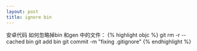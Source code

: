 ```yaml
---
layout: post
title: ignore bin 
---
```

安卓代码 如何忽略掉bin 和gen 中的文件：
{% highlight objc %}
	git rm -r --cached bin
    git add bin
    git commit -m "fixing .gitignore"
{% endhighlight %}

